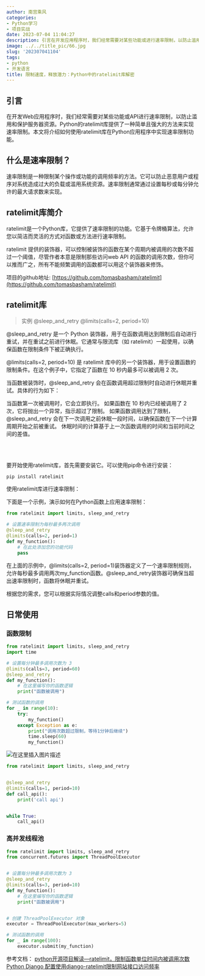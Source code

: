 ```yaml
---
author: 南宫乘风
categories:
- Python学习
- 项目实战
date: 2023-07-04 11:04:27
description: 引言在开发应用程序时，我们经常需要对某些功能或进行速率限制，以防止滥用和保护服务器资源。的库提供了一种简单且强大的方法来实现速率限制。本文将介绍如何使用库在应用程序中实现速率限制功能。什么是速率限制？。。。。。。。
image: ../../title_pic/66.jpg
slug: '202307041104'
tags:
- python
- 开发语言
title: 限制速度，释放潜力：Python中的ratelimit库解密
---
```


<!--more-->

## 引言
在开发Web应用程序时，我们经常需要对某些功能或API进行速率限制，以防止滥用和保护服务器资源。Python的ratelimit库提供了一种简单且强大的方法来实现速率限制。本文将介绍如何使用ratelimit库在Python应用程序中实现速率限制功能。
 ## 什么是速率限制？
 
 速率限制是一种限制某个操作或功能的调用频率的方法。它可以防止恶意用户或程序对系统造成过大的负载或滥用系统资源。速率限制通常通过设置每秒或每分钟允许的最大请求数来实现。
 
 ## ratelimit库简介
 ratelimit是一个Python库，它提供了速率限制的功能。它基于令牌桶算法，允许您以简洁而灵活的方式对函数或方法进行速率限制。
 
 ratelimit 提供的装饰器，可以控制被装饰的函数在某个周期内被调用的次数不超过一个阈值，尽管作者本意是限制那些访问web API 的函数的调用次数，但你可以推而广之，所有不能频繁调用的函数都可以用这个装饰器来修饰。

项目的github地址: [https://github.com/tomasbasham/ratelimit](https://github.com/tomasbasham/ratelimit)

## ratelimit库

> 实例
> @sleep_and_retry
@limits(calls=2, period=10)

@sleep_and_retry 是一个 Python 装饰器，用于在函数调用达到限制后自动进行重试，并在重试之前进行休眠。它通常与限流库（如 ratelimit）一起使用，以确保函数在限制条件下被正确执行。

@limits(calls=2, period=10) 是 ratelimit 库中的另一个装饰器，用于设置函数的限制条件。在这个例子中，它指定了函数在 10 秒内最多可以被调用 2 次。

当函数被装饰时，@sleep_and_retry 会在函数调用超过限制时自动进行休眠并重试。具体的行为如下：

当函数第一次被调用时，它会立即执行。
如果函数在 10 秒内已经被调用了 2 次，它将抛出一个异常，指示超过了限制。
如果函数调用达到了限制，@sleep_and_retry 会在下一次调用之前休眠一段时间，以确保函数在下一个计算周期开始之前被重试。
休眠时间的计算基于上一次函数调用的时间和当前时间之间的差值。

<br>
<br>

要开始使用ratelimit库，首先需要安装它。可以使用pip命令进行安装：
```python
pip install ratelimit
```
使用ratelimit库进行速率限制：


下面是一个示例，演示如何在Python函数上应用速率限制：
```python
from ratelimit import limits, sleep_and_retry

# 设置速率限制为每秒最多两次调用
@sleep_and_retry
@limits(calls=2, period=1)
def my_function():
    # 在此处添加您的功能代码
    pass
```
在上面的示例中，@limits(calls=2, period=1)装饰器定义了一个速率限制规则，允许每秒最多调用两次my_function函数。@sleep_and_retry装饰器可确保当超出速率限制时，函数将休眠并重试。

根据您的需求，您可以根据实际情况调整calls和period参数的值。

## 日常使用
### 函数限制
```python
from ratelimit import limits, sleep_and_retry
import time

# 设置每分钟最多调用次数为 3
@limits(calls=3, period=60)
@sleep_and_retry
def my_function():
    # 在这里编写你的函数逻辑
    print("函数被调用")

# 测试函数的调用
for _ in range(10):
    try:
        my_function()
    except Exception as e:
        print("调用次数超过限制，等待1分钟后继续")
        time.sleep(60)
        my_function()
```
![在这里插入图片描述](../../image/43b800f62e514f46b7a44e773b4f3f73.png)

```python
from ratelimit import limits, sleep_and_retry


@sleep_and_retry
@limits(calls=1, period=10)
def call_api():
    print('call api')


while True:
    call_api()

```

### 高并发线程池
```python
from ratelimit import limits, sleep_and_retry
from concurrent.futures import ThreadPoolExecutor


# 设置每分钟最多调用次数为 3
@sleep_and_retry
@limits(calls=3, period=10)
def my_function():
    # 在这里编写你的函数逻辑
    print("函数被调用")


# 创建 ThreadPoolExecutor 对象
executor = ThreadPoolExecutor(max_workers=5)

# 测试函数的调用
for _ in range(100):
    executor.submit(my_function)

```

参考文档：
[python开源项目解读—ratelimit，限制函数单位时间内被调用次数](https://zhuanlan.zhihu.com/p/483013717)
[Python Django 配置使用django-ratelimit限制网站接口访问频率](https://www.cjavapy.com/article/2606/)
